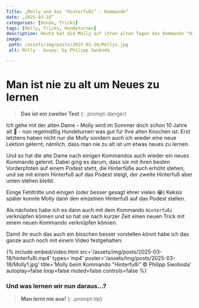 ```yaml
---
Title: „Molly und das "Hinterfußi" - Kommando“
date: „2025-03-18“
categories: [Hunde, Tricks] 
tags: [Molly, Tricks, Hundeturnen]
description: Heute hat die Molly auf ihren alten Tagen das Kommando "Hinterfußi" gelernt - frei nach dem Motto "Man ist nie zu alt etwas neues zu lernen"
image:
 path: /assets/img/posts/2025-03-18/Molly1.jpg
 alt: Molly - &copy; by Philipp Swoboda

---
```


# Man ist nie zu alt um Neues zu lernen

> **Das ist ein zweiter Test**
{: .prompt-danger}

Ich gehe mit der alten Dame - Molly wird im Sommer doch schon 10 Jahre alt 🙈 - nun regelmäßig Hundeturnen was gut für Ihre alten Knochen ist. Erst letztens haben nicht nur die Molly sondern auch ich wieder eine neue Lektion gelernt, nämlich, dass man nie zu alt ist um etwas neues zu lernen. 


Und so hat die alte Dame nach einigen Kommandos auch wieder ein neues Kommando gelernt. Dabei ging es darum, dass sie mit ihren beiden Vorderpfoten auf einem Podest steht, die Hinterfüße auch erhöht stehen, und sie mit einem Hinterfuß auf das Podest steigt, der zweite Hinterfuß aber unten stehen bleibt. 


Einige Fehltritte und einigen (oder besser gesagt ehrer vielen 😂) Keksis später konnte Molly dann den einzelnen Hinterfuß auf das Podest stellen. 

Als nächstes habe ich es dann auch mit dem Kommando `Hinterfußi` verknüpfen können und so hat sie nach kurzer Zeit einen neuen Trick mit einem neuen Kommando verknüpfen können. 

Damit ihr euch das auch ein bisschen besser vorstellen könnt habe ich das ganze auch noch mit einem Video festgehalten:


{% 
 	include embed/video.html 
	src='/assets/img/posts/2025-03-18/hinterfußi.mp4'
	types='mp4'
	poster='/assets/img/posts/2025-03-18/Molly1.jpg'
	title='Molly beim Kommando "Hinterfußi" &copy; Philipp Swoboda'
	autoplay=false
	loop=false
	muted=false
	controls=false
%}



### Und was lernen wir nun daraus...?



> **Man lernt nie aus!**
{: .prompt-tip}



